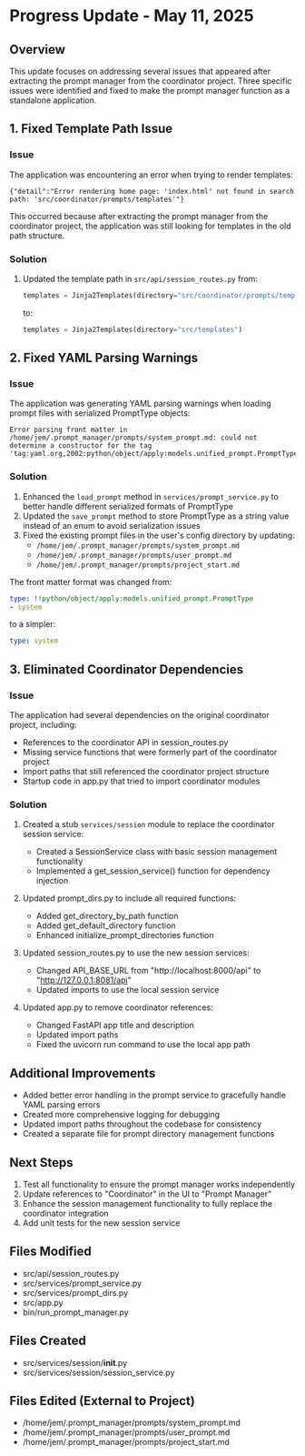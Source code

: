 # Progress Update - May 11, 2025

## Overview
This update focuses on addressing several issues that appeared after extracting the prompt manager from the coordinator project. Three specific issues were identified and fixed to make the prompt manager function as a standalone application.

## 1. Fixed Template Path Issue

### Issue
The application was encountering an error when trying to render templates:
```
{"detail":"Error rendering home page: 'index.html' not found in search path: 'src/coordinator/prompts/templates'"}
```

This occurred because after extracting the prompt manager from the coordinator project, the application was still looking for templates in the old path structure.

### Solution
1. Updated the template path in `src/api/session_routes.py` from:
   ```python
   templates = Jinja2Templates(directory="src/coordinator/prompts/templates")
   ```
   to:
   ```python
   templates = Jinja2Templates(directory="src/templates")
   ```

## 2. Fixed YAML Parsing Warnings

### Issue
The application was generating YAML parsing warnings when loading prompt files with serialized PromptType objects:
```
Error parsing front matter in /home/jem/.prompt_manager/prompts/system_prompt.md: could not determine a constructor for the tag 'tag:yaml.org,2002:python/object/apply:models.unified_prompt.PromptType'
```

### Solution
1. Enhanced the `load_prompt` method in `services/prompt_service.py` to better handle different serialized formats of PromptType
2. Updated the `save_prompt` method to store PromptType as a string value instead of an enum to avoid serialization issues
3. Fixed the existing prompt files in the user's config directory by updating:
   - `/home/jem/.prompt_manager/prompts/system_prompt.md` 
   - `/home/jem/.prompt_manager/prompts/user_prompt.md`
   - `/home/jem/.prompt_manager/prompts/project_start.md`

The front matter format was changed from:
```yaml
type: !!python/object/apply:models.unified_prompt.PromptType
- system
```
to a simpler:
```yaml
type: system
```

## 3. Eliminated Coordinator Dependencies

### Issue
The application had several dependencies on the original coordinator project, including:
- References to the coordinator API in session_routes.py
- Missing service functions that were formerly part of the coordinator project
- Import paths that still referenced the coordinator project structure
- Startup code in app.py that tried to import coordinator modules

### Solution
1. Created a stub `services/session` module to replace the coordinator session service:
   - Created a SessionService class with basic session management functionality
   - Implemented a get_session_service() function for dependency injection

2. Updated prompt_dirs.py to include all required functions:
   - Added get_directory_by_path function
   - Added get_default_directory function 
   - Enhanced initialize_prompt_directories function

3. Updated session_routes.py to use the new session services:
   - Changed API_BASE_URL from "http://localhost:8000/api" to "http://127.0.0.1:8081/api"
   - Updated imports to use the local session service

4. Updated app.py to remove coordinator references:
   - Changed FastAPI app title and description
   - Updated import paths
   - Fixed the uvicorn run command to use the local app path

## Additional Improvements
- Added better error handling in the prompt service to gracefully handle YAML parsing errors
- Created more comprehensive logging for debugging
- Updated import paths throughout the codebase for consistency
- Created a separate file for prompt directory management functions

## Next Steps
1. Test all functionality to ensure the prompt manager works independently
2. Update references to "Coordinator" in the UI to "Prompt Manager"
3. Enhance the session management functionality to fully replace the coordinator integration
4. Add unit tests for the new session service

## Files Modified
- src/api/session_routes.py
- src/services/prompt_service.py
- src/services/prompt_dirs.py
- src/app.py
- bin/run_prompt_manager.py

## Files Created
- src/services/session/__init__.py
- src/services/session/session_service.py

## Files Edited (External to Project)
- /home/jem/.prompt_manager/prompts/system_prompt.md
- /home/jem/.prompt_manager/prompts/user_prompt.md
- /home/jem/.prompt_manager/prompts/project_start.md
